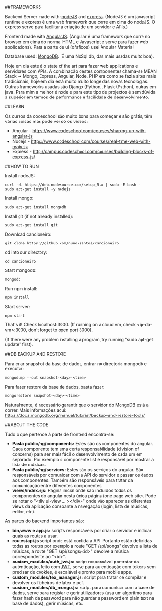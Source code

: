 ##FRAMEWORKS

Backend Server made with: [nodeJS](https://nodejs.org) and [express](http://expressjs.com/). (NodeJS é um javascript runtime e express é uma web framework que corre em cima do nodeJS. O express serve para facilitar a criação de um servidor e APIs.)

Frontend made with [AngularJS](https://angularjs.org/). (Angular é uma framework que corre no browser em cima do normal HTML e Javascript e serve para fazer web applications). Para a parte de ui (gŕaficos) usei [Angular Material](https://material.angularjs.org/latest/)

Database used: [MongoDB](https://www.mongodb.org/). (É uma NoSql db, das mais usadas muito boa).

Hoje em dia este é o state of the art para fazer web applications e servidores com APIs. A combinação destes componentes chama-se MEAN Stack -> Mongo, Express, Angular, Node. PHP era como se fazia sites mais tradicionais, hoje em dia está muito muito longe das novas tecnologias. Outras frameworks usadas são Django (Python), Flask (Python), outras em java. Para mim a melhor é node e para este tipo de projectos é sem dúvida a superior em termos de performance e facilidade de desenvolvimento.

##LEARN

Os cursos da codeschool são muito bons para começar e são grátis, têm várias coisas mas pode ver só os videos:

* Angular - https://www.codeschool.com/courses/shaping-up-with-angular-js
* Nodejs - https://www.codeschool.com/courses/real-time-web-with-node-js
* Express - http://campus.codeschool.com/courses/building-blocks-of-express-js/

##HOW TO RUN

Install nodeJS:
```
curl -sL https://deb.nodesource.com/setup_5.x | sudo -E bash -
sudo apt-get install -y nodejs
```

Install mongo:
```
sudo apt-get install mongodb
```

Install git (if not already installed):
```
sudo apt-get install git
```

Download cancioneiro:
```
git clone https://github.com/nuno-santos/cancioneiro
```

cd into our directory:
```
cd cancioneiro
```

Start mongodb:
```
mongodb
```

Run npm install:
```
npm install
```

Start server:
```
npm start
```

That's it! Check localhost:3000. (If running on a cloud vm, check \<ip-da-vm\>:3000, don't forget to open port 3000).

(If there were any problem installing a program, try running "sudo apt-get update" first).

##DB BACKUP AND RESTORE

Para criar snapshot da base de dados, entrar no directorio mongodb e executar:

```
mongodump --out snapshot-<day>-<time>
```

Para fazer restore da base de dados, basta fazer:

```
mongorestore snapshot-<day>-<time>
```

Naturalmente, é necessário garantir que o servidor do MongoDB está a correr. Mais informações aqui: https://docs.mongodb.org/manual/tutorial/backup-and-restore-tools/

##ABOUT THE CODE

Tudo o que pertence à parte de frontend encontra-se:

* **Pasta public/ng/components:** Estes são os componentes do angular. Cada componente tem uma certa responsabilidade (division of concerns) para ser mais fácil o desenvolvimento de cada um em separado. Por exemplo o componente list é responsável por mostrar a lista de músicas.
* **Pasta public/ng/services:** Estes são os serviços do angular. São responsáveis por comunicar com a API do servidor e passar os dados aos componentes. Também são responsáveis para tratar da comunicação entre diferentes componentes. 
* **views/index.ejs:** Página inicial onde são incluidos todos os componentes do angular nesta única página (one page web site). Pode se notar o "\<div ui-view ... \>\</div\>" onde vão aparecer as diferentes views da aplicação consoante a navegação (login, lista de músicas, editor, etc).

As partes do backend importantes são:

* **bin/www e app.js:** scripts responsáveis por criar o servidor e indicar quais as routes a usar.
* **routes/api.js** script onde está contida a API. Portanto estão definidas todas as routes por exemplo a route "GET /api/songs" devolve a lista de músicas, a route "GET /api/songs/\<id\>" devolve a música correspondente ao "\<id\>".
* **custom_modules/auth_jwt.js:** script responsável por tratar da autenticação, feito com [JWT](https://jwt.io/), serve para autenticação com tokens sem precisar de cookies, é escalável e pronto para mobile apps.
* **custom_modules/tex_manager.js:** script para tratar de compilar e devolver os ficheiros de latex e pdf.
* **custom_modules/db_mongo.js:** script para comunicar com a base de dados, serve para registar e gerir utilizadores (usa um algoritmo para fazer hash da password para não guardar a password em plain text na base de dados), gerir músicas, etc.
